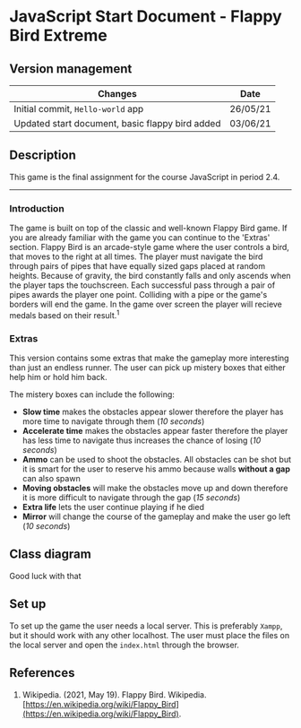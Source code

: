 # JavaScript Start Document - Flappy Bird Extreme

## Version management

|     Changes     |   Date   |
|-----------------| -------- |
| Initial commit, `Hello-world` app                | 26/05/21 |
| Updated start document, basic flappy bird added  | 03/06/21 |

## Description

This game is the final assignment for the course JavaScript in period 2.4.

---

### __Introduction__

The game is built on top of the classic and well-known Flappy Bird game. If you are already familiar with the game you can continue to the 'Extras' section. Flappy Bird is an arcade-style game where the user controls a bird, that moves to the right at all times. The player must navigate the bird through pairs of pipes that have equally sized gaps placed at random heights. Because of gravity, the bird constantly falls and only ascends when the player taps the touchscreen. Each successful pass through a pair of pipes awards the player one point. Colliding with a pipe or the game's borders will end the game. In the game over screen the player will recieve medals based on their result.<sup>1</sup>

### __Extras__

This version contains some extras that make the gameplay more interesting than just an endless runner. The user can pick up mistery boxes that either help him or hold him back.

The mistery boxes can include the following:

- __Slow time__ makes the obstacles appear slower therefore the player has more time to navigate through them (_10 seconds_)
- __Accelerate time__ makes the obstacles appear faster therefore the player has less time to navigate thus increases the chance of losing (_10 seconds_)
- __Ammo__ can be used to shoot the obstacles. All obstacles can be shot but it is smart for the user to reserve his ammo because walls __without a gap__ can also spawn
- __Moving obstacles__ will make the obstacles move up and down therefore it is more difficult to navigate through the gap (_15 seconds_)
- __Extra life__ lets the user continue playing if he died
- __Mirror__ will change the course of the gameplay and make the user go left (_10 seconds_)

## Class diagram

Good luck with that

## Set up

To set up the game the user needs a local server. This is preferably `Xampp`, but it should work with any other localhost. The user must place the files on the local server and open the `index.html` through the browser.

## References

1. Wikipedia. (2021, May 19). Flappy Bird. Wikipedia. [https://en.wikipedia.org/wiki/Flappy_Bird](https://en.wikipedia.org/wiki/Flappy_Bird).
